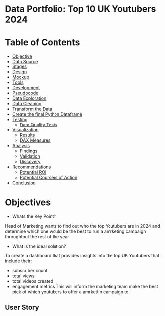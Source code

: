 # Data Portfolio: Top 10 UK Youtubers 2024

# Table of Contents
-	[Objective](#objective)
-	[Data Source](#data-source)
-	[Stages](#stages)
-	[Design](#design)
   -	[Mockup](#mockup)
   -	[Tools](#tools)
-	[Development](#development)
   - [Pseudocode](#pseudocode)
   - [Data Exploration](#data-exploration)
   - [Data Cleaning](#data-cleaning)
   - [Transform the Data](#transform-data)
   - [Create the final Python Dataframe](#python-dataframe)
- [Testing](#testing)
  - [Data Quality Tests](#data-quality-tests)
- [Visualization](#visualization)
  - [Results](#results)
  - [DAX Measures](#dax-measures)
- [Analysis](#analysis)
  - [Findings](#findings)
  - [Validation](#validation)
  - [Discovery](#discovery)
- [Recommendations](#recommendations)
  - [Potential ROI](#potential-roi)
  - [Potential Coursers of Action](#potential-action)
- [Conclusion](#conclusion)

# Objectives
   - Whats the Key Point?

Head of Marketing wants to find out who the top Youtubers are in 2024 and determine which one would be the best to run a amrketing campaign throughtout the rest of the year

   - What is the ideal solution?

To create a dashboard that provides insights into the top UK Youtubers that include their:
- subscriber count
- total views
- total videos created
- engagement metrics
This will inform the marketing team make the best pick of which youtubers to offer a amrkettin campaign to.

## User Story
